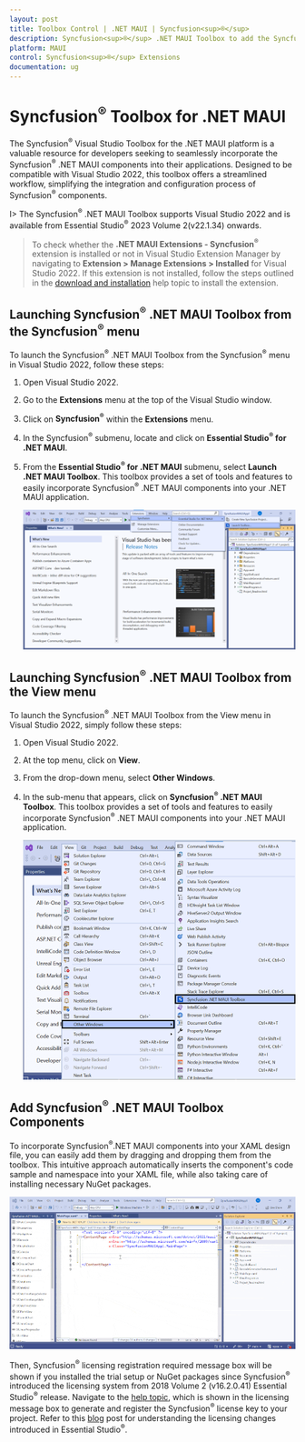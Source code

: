 ```yaml
---
layout: post
title: Toolbox Control | .NET MAUI | Syncfusion<sup>®</sup>
description: Syncfusion<sup>®</sup> .NET MAUI Toolbox to add the Syncfusion<sup>®</sup> .NET MAUI (.NET MAUI.Forms) controls in your project without coding in the Visual Studio designer.
platform: MAUI
control: Syncfusion<sup>®</sup> Extensions
documentation: ug
---
```


# Syncfusion<sup>®</sup> Toolbox for .NET MAUI 

The Syncfusion<sup>®</sup> Visual Studio Toolbox for the .NET MAUI platform is a valuable resource for developers seeking to seamlessly incorporate the Syncfusion<sup>®</sup> .NET MAUI components into their applications. Designed to be compatible with Visual Studio 2022, this toolbox offers a streamlined workflow, simplifying the integration and configuration process of Syncfusion<sup>®</sup> components.

I> The Syncfusion<sup>®</sup> .NET MAUI Toolbox supports Visual Studio 2022 and is available from Essential Studio<sup>®</sup> 2023 Volume 2(v22.1.34) onwards.

> To check whether the **.NET MAUI Extensions - Syncfusion<sup>®</sup>** extension is installed or not in Visual Studio Extension Manager by navigating to **Extension > Manage Extensions > Installed** for Visual Studio 2022. If this extension is not installed, follow the steps outlined in the [download and installation](download-and-installation) help topic to install the extension.

## Launching Syncfusion<sup>®</sup> .NET MAUI Toolbox from the Syncfusion<sup>®</sup> menu

To launch the Syncfusion<sup>®</sup> .NET MAUI Toolbox from the Syncfusion<sup>®</sup> menu in Visual Studio 2022, follow these steps: 
1. Open Visual Studio 2022. 
2. Go to the **Extensions** menu at the top of the Visual Studio window. 
3. Click on **Syncfusion<sup>®</sup>** within the **Extensions** menu. 
4. In the Syncfusion<sup>®</sup> submenu, locate and click on **Essential Studio<sup>®</sup> for .NET MAUI**. 
5. From the **Essential Studio<sup>®</sup> for .NET MAUI** submenu, select **Launch .NET MAUI Toolbox**.
This toolbox provides a set of tools and features to easily incorporate Syncfusion<sup>®</sup> .NET MAUI components into your .NET MAUI application.

   ![Syncfusion<sup>®</sup> .NET MAUI Custom Toolbox via Syncfusion<sup>®</sup> menu](images/ToolboxSyncfusionMenu.png)

## Launching Syncfusion<sup>®</sup> .NET MAUI Toolbox from the View menu

To launch the Syncfusion<sup>®</sup> .NET MAUI Toolbox from the View menu in Visual Studio 2022, simply follow these steps:
1. Open Visual Studio 2022.
2. At the top menu, click on **View**.
3. From the drop-down menu, select **Other Windows**.
4. In the sub-menu that appears, click on **Syncfusion<sup>®</sup> .NET MAUI Toolbox**.
This toolbox provides a set of tools and features to easily incorporate Syncfusion<sup>®</sup> .NET MAUI components into your .NET MAUI application.

   ![Syncfusion<sup>®</sup> .NET MAUI Custom Toolbox view menu](images/ToolboxViewMenu.png)

## Add Syncfusion<sup>®</sup> .NET MAUI Toolbox Components
   
To incorporate Syncfusion<sup>®</sup>.NET MAUI components into your XAML design file, you can easily add them by dragging and dropping them from the toolbox. This intuitive approach automatically inserts the component's code sample and namespace into your XAML file, while also taking care of installing necessary NuGet packages.

   ![Syncfusion<sup>®</sup> .NET MAUI Toolbox Wizard](images/ToolboxComponents.gif)

Then, Syncfusion<sup>®</sup> licensing registration required message box will be shown if you installed the trial setup or NuGet packages since Syncfusion<sup>®</sup> introduced the licensing system from 2018 Volume 2 (v16.2.0.41) Essential Studio<sup>®</sup> release. Navigate to the [help topic](https://help.syncfusion.com/common/essential-studio/licensing/license-key#how-to-generate-syncfusion-license-key), which is shown in the licensing message box to generate and register the Syncfusion<sup>®</sup> license key to your project. Refer to this [blog](https://blog.syncfusion.com/post/Whats-New-in-2018-Volume-2-Licensing-Changes-in-the-1620x-Version-of-Essential-Studio.aspx) post for understanding the licensing changes introduced in Essential Studio<sup>®</sup>.